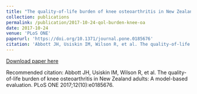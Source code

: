 ```yaml
---
title: "The quality-of-life burden of knee osteoarthritis in New Zealand adults: A model-based evaluation"
collection: publications
permalink: /publication/2017-10-24-qol-burden-knee-oa
date: 2017-10-24
venue: 'PLoS ONE'
paperurl: 'https://doi.org/10.1371/journal.pone.0185676'
citation: 'Abbott JH, Usiskin IM, Wilson R, et al. The quality-of-life burden of knee osteoarthritis in New Zealand adults: A model-based evaluation. PLoS ONE 2017;12(10):e0185676.'
---
```


<a href='https://doi.org/10.1371/journal.pone.0185676'>Download paper here</a>

Recommended citation: Abbott JH, Usiskin IM, Wilson R, et al. The quality-of-life burden of knee osteoarthritis in New Zealand adults: A model-based evaluation. PLoS ONE 2017;12(10):e0185676.